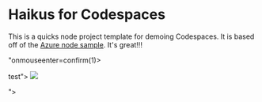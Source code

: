 
# Haikus for Codespaces

This is a quicks node project template for demoing Codespaces. It is based off of the [Azure node sample](https://github.com/Azure-Samples/nodejs-docs-hello-world). It's great!!!


"onmouseenter=confirm(1)>

test"> <img src="x" onerror="prompt(document.cookie)"></img>


"><script>confirm(document.domain)</script>
